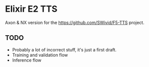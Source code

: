 # Elixir E2 TTS

Axon & NX version for the <https://github.com/SWivid/F5-TTS> project.

## TODO

- Probably a lot of incorrect stuff, it's just a first draft.
- Training and validation flow
- Inference flow
